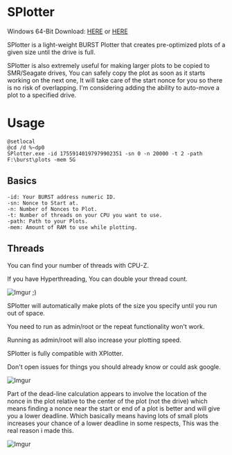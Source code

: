 # SPlotter

Windows 64-Bit Download: [HERE](https://drive.google.com/open?id=0B0Q42ssOM6b6d1YwQWFscFJZUjQ) or [HERE](https://github.com/SamuelNZ/SPlotter/releases/download/v1.0/SPlotter.zip)


SPlotter is a light-weight BURST Plotter that creates pre-optimized plots of a given size until the drive is full.

SPlotter is also extremely useful for making larger plots to be copied to SMR/Seagate drives, You can safely copy the plot as soon as it starts working on the next one, It will take care of the start nonce for you so there is no risk of overlapping. I'm considering adding the ability to auto-move a plot to a specified drive.

# Usage

```
@setlocal
@cd /d %~dp0 
SPlotter.exe -id 17559140197979902351 -sn 0 -n 20000 -t 2 -path F:\burst\plots -mem 5G
```

## Basics

```
-id: Your BURST address numeric ID.
-sn: Nonce to Start at.
-n: Number of Nonces to Plot.
-t: Number of threads on your CPU you want to use.
-path: Path to your Plots.
-mem: Amount of RAM to use while plotting.
```

## Threads

You can find your number of threads with CPU-Z.

If you have Hyperthreading, You can double your thread count.

![Imgur](http://i.imgur.com/cv5pv7x.png)
;)


SPlotter will automatically make plots of the size you specify until you run out of space.

You need to run as admin/root or the repeat functionality won't work.

Running as admin/root will also increase your plotting speed.

SPlotter is fully compatible with XPlotter.

Don't open issues for things you should already know or could ask google.


![Imgur](http://i.imgur.com/6RNroRy.png)



Part of the dead-line calculation appears to involve the location of the nonce in the plot relative to the center of the plot (not the drive) which means finding a nonce near the start or end of a plot is better and will give you a lower deadline. Which basically means having lots of small plots increases your chance of a lower deadline in some respects, This was the real reason i made this.

![Imgur](http://i.imgur.com/MQcQvCA.png)


